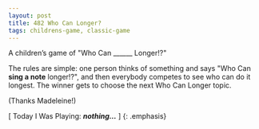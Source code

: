```yaml
---
layout: post
title: 482 Who Can Longer?
tags: childrens-game, classic-game
---
```

A children’s game of "Who Can ______ Longer!?"

The rules are simple: one person thinks of something and says "Who Can **sing a note** longer!?", and then everybody competes to see who can do it longest.  The winner gets to choose the next Who Can Longer topic.

(Thanks Madeleine!)

[ Today I Was Playing: ***nothing…*** ]
{: .emphasis}